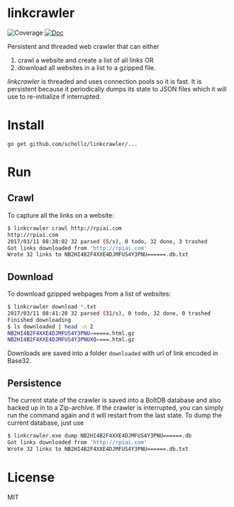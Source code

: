 # linkcrawler

![Coverage](https://img.shields.io/badge/coverage-76%25-green.svg?style=flat-square)
[![Doc](http://img.shields.io/badge/godoc-reference-5272B4.svg?style=flat-square)](https://godoc.org/github.com/schollz/linkcrawler/lib)

Persistent and threaded web crawler that can either

  1. crawl a website and create a list of all links OR
  2. download all websites in a list to a gzipped file.

*linkcrawler* is threaded and uses connection pools so it is fast. It is persistent because it periodically dumps its state to JSON files which it will use to re-initialize if interrupted.

# Install

```
go get github.com/schollz/linkcrawler/...
```

# Run

## Crawl

To capture all the links on a website:

```bash
$ linkcrawler crawl http://rpiai.com
http://rpiai.com
2017/03/11 08:38:02 32 parsed (5/s), 0 todo, 32 done, 3 trashed
Got links downloaded from 'http://rpiai.com'
Wrote 32 links to NB2HI4B2F4XXE4DJMFUS4Y3PNU======.db.txt
```

## Download

To download gzipped webpages from a list of websites:

```bash
$ linkcrawler download *.txt
2017/03/11 08:41:20 32 parsed (31/s), 0 todo, 32 done, 0 trashed
Finished downloading
$ ls downloaded | head -n 2
NB2HI4B2F4XXE4DJMFUS4Y3PNU======.html.gz
NB2HI4B2F4XXE4DJMFUS4Y3PNUXQ====.html.gz
```

Downloads are saved into a folder `downloaded` with url of link encoded in Base32.

## Persistence

The current state of the crawler is saved into a BoltDB database and also backed up in to a Zip-archive. If the crawler is interrupted, you can simply run the command again and it will restart from the last state. To dump the current database, just use

```bash
$ linkcrawler.exe dump NB2HI4B2F4XXE4DJMFUS4Y3PNU======.db
Got links downloaded from 'http://rpiai.com'
Wrote 32 links to NB2HI4B2F4XXE4DJMFUS4Y3PNU======.db.txt
```


# License

MIT

